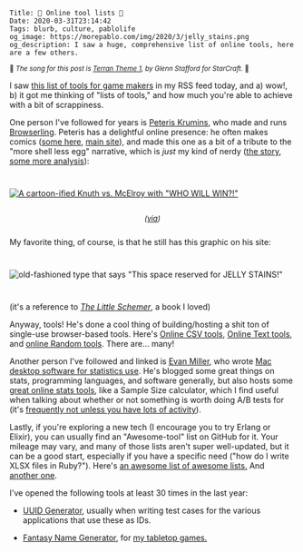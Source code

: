     Title: 🔧 Online tool lists 📄
    Date: 2020-03-31T23:14:42
    Tags: blurb, culture, pablolife
    og_image: https://morepablo.com/img/2020/3/jelly_stains.png
    og_description: I saw a huge, comprehensive list of online tools, here are a few others.

<small>🎵 <em>The song for this post is <a href="https://www.youtube.com/watch?v=mD4GbGmvNRc">Terran Theme 1</a>, by Glenn Stafford for StarCraft.</em> 🎵</small>

I saw [this list of tools for game makers][1] in my RSS feed today, and a) wow!,
b) it got me thinking of "lists of tools," and how much you're able to achieve
with a bit of scrappiness.

One person I've followed for years is [Peteris Krumins][2], who made and runs
[Browserling][3]. Peteris has a delightful online presence: he often makes
comics ([some here][4], [main site][5]), and made this one as a bit of a tribute
to the "more shell less egg" narrative, which is _just_ my kind of nerdy ([the
story][6], [some more analysis][7]):

<div class="caption-img-block" style="margin: 25px auto">
<a href="https://comic.browserling.com/97" target="blank"><img src="/img/2020/3/knuth-vs-mcilroy.png" alt="A cartoon-ified Knuth vs. McElroy with &quot;WHO WILL WIN?!&quot;" style="margin: 15px auto;" /></a>
<p style="font-style: italic; text-align: center; font-size: small">(<a href="https://comic.browserling.com/97">via</a>)</p>
</div>

My favorite thing, of course, is that he still has this graphic on his site:

<div class="caption-img-block" style="margin: 25px auto">
<img src="/img/2020/3/jelly_stains.png" alt="old-fashioned type that says &quot;This space reserved for JELLY STAINS!&quot;" style="margin: 15px auto;" />
</div>

(it's a reference to [_The Little Schemer_][8], a book I loved)

Anyway, tools! He's done a cool thing of building/hosting a shit ton of
single-use browser-based tools. Here's [Online CSV tools][9], [Online Text
tools][10], and [online Random tools][11]. There are… many!

Another person I've followed and linked is [Evan Miller][13], who wrote [Mac
desktop software for statistics use][12]. He's blogged some great things on
stats, programming languages, and software generally, but also hosts some [great
online stats tools][14], like a Sample Size calculator, which I find useful when
talking about whether or not something is worth doing A/B tests for (it's
[frequently not unless you have lots of activity][20]).

Lastly, if you're exploring a new tech (I encourage you to try Erlang or
Elixir), you can usually find an "Awesome-tool" list on GitHub for it. Your
mileage may vary, and many of those lists aren't super well-updated, but it can
be a good start, especially if you have a specific need ("how do I write XLSX
files in Ruby?"). Here's [an awesome list of awesome lists.][16] And [another
one][15].

I've opened the following tools at least 30 times in the last year:

* [UUID Generator][17], usually when writing test cases for the various
  applications that use these as IDs.

* [Fantasy Name Generator][18], for [my tabletop games.][19]


   [1]: http://everest-pipkin.com/teaching/tools.html
   [2]: https://catonmat.net/
   [3]: https://www.browserling.com/
   [4]: https://twitter.com/search?q=(comic%20OR%20cartoon)%20(from%3Apkrumins)&f=image
   [5]: https://comic.browserling.com/
   [6]: https://leancrew.com/all-this/2011/12/more-shell-less-egg/
   [7]: https://buttondown.email/hillelwayne/archive/donald-knuth-was-framed/
   [8]: https://mitpress.mit.edu/books/little-schemer-fourth-edition
   [9]: https://onlinecsvtools.com/
   [10]: https://onlinenumbertools.com/
   [11]: https://onlinerandomtools.com/
   [12]: https://www.wizardmac.com/
   [13]: https://www.evanmiller.org/
   [14]: https://www.evanmiller.org/ab-testing/
   [15]: https://github.com/bayandin/awesome-awesomeness
   [16]: https://github.com/sindresorhus/awesome
   [17]: https://www.uuidgenerator.net/
   [18]: https://www.fantasynamegenerators.com/
   [19]: /tags/tabletop.html
   [20]: https://kadavy.net/blog/posts/aa-testing/

